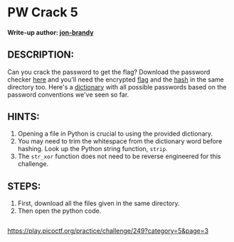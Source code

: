 # PW Crack 5
#### Write-up author: [jon-brandy](https://github.com/jon-brandy)
## DESCRIPTION:
Can you crack the password to get the flag? 
Download the password checker [here]() and you'll need the encrypted [flag]() and the [hash]() in the same directory too. 
Here's a [dictionary]() with all possible passwords based on the password conventions we've seen so far.
## HINTS:
1. Opening a file in Python is crucial to using the provided dictionary.
2. You may need to trim the whitespace from the dictionary word before hashing. Look up the Python string function, `strip`.
3. The `str_xor` function does not need to be reverse engineered for this challenge.
## STEPS:
1. First, download all the files given in the same directory.
2. Then open the python code.

```

```



https://play.picoctf.org/practice/challenge/249?category=5&page=3

